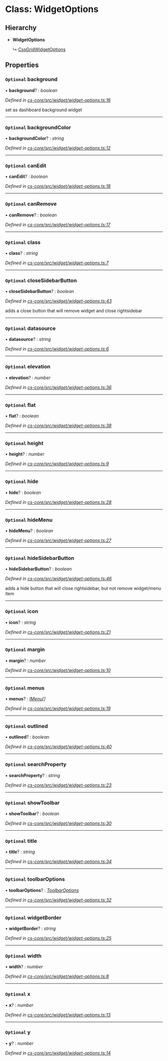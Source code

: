 # Class: WidgetOptions

## Hierarchy

* **WidgetOptions**

  ↳ [CssGridWidgetOptions](_cs_core_src_dashboard_css_grid_widget_options_.cssgridwidgetoptions.md)

## Properties

### `Optional` background

• **background**? : *boolean*

*Defined in [cs-core/src/widget/widget-options.ts:16](https://github.com/TNOCS/csnext/blob/40018c3a/packages/cs-core/src/widget/widget-options.ts#L16)*

set as dashboard background widget

___

### `Optional` backgroundColor

• **backgroundColor**? : *string*

*Defined in [cs-core/src/widget/widget-options.ts:12](https://github.com/TNOCS/csnext/blob/40018c3a/packages/cs-core/src/widget/widget-options.ts#L12)*

___

### `Optional` canEdit

• **canEdit**? : *boolean*

*Defined in [cs-core/src/widget/widget-options.ts:18](https://github.com/TNOCS/csnext/blob/40018c3a/packages/cs-core/src/widget/widget-options.ts#L18)*

___

### `Optional` canRemove

• **canRemove**? : *boolean*

*Defined in [cs-core/src/widget/widget-options.ts:17](https://github.com/TNOCS/csnext/blob/40018c3a/packages/cs-core/src/widget/widget-options.ts#L17)*

___

### `Optional` class

• **class**? : *string*

*Defined in [cs-core/src/widget/widget-options.ts:7](https://github.com/TNOCS/csnext/blob/40018c3a/packages/cs-core/src/widget/widget-options.ts#L7)*

___

### `Optional` closeSidebarButton

• **closeSidebarButton**? : *boolean*

*Defined in [cs-core/src/widget/widget-options.ts:43](https://github.com/TNOCS/csnext/blob/40018c3a/packages/cs-core/src/widget/widget-options.ts#L43)*

adds a close button that will remove widget and close rightsidebar

___

### `Optional` datasource

• **datasource**? : *string*

*Defined in [cs-core/src/widget/widget-options.ts:6](https://github.com/TNOCS/csnext/blob/40018c3a/packages/cs-core/src/widget/widget-options.ts#L6)*

___

### `Optional` elevation

• **elevation**? : *number*

*Defined in [cs-core/src/widget/widget-options.ts:36](https://github.com/TNOCS/csnext/blob/40018c3a/packages/cs-core/src/widget/widget-options.ts#L36)*

___

### `Optional` flat

• **flat**? : *boolean*

*Defined in [cs-core/src/widget/widget-options.ts:38](https://github.com/TNOCS/csnext/blob/40018c3a/packages/cs-core/src/widget/widget-options.ts#L38)*

___

### `Optional` height

• **height**? : *number*

*Defined in [cs-core/src/widget/widget-options.ts:9](https://github.com/TNOCS/csnext/blob/40018c3a/packages/cs-core/src/widget/widget-options.ts#L9)*

___

### `Optional` hide

• **hide**? : *boolean*

*Defined in [cs-core/src/widget/widget-options.ts:28](https://github.com/TNOCS/csnext/blob/40018c3a/packages/cs-core/src/widget/widget-options.ts#L28)*

___

### `Optional` hideMenu

• **hideMenu**? : *boolean*

*Defined in [cs-core/src/widget/widget-options.ts:27](https://github.com/TNOCS/csnext/blob/40018c3a/packages/cs-core/src/widget/widget-options.ts#L27)*

___

### `Optional` hideSidebarButton

• **hideSidebarButton**? : *boolean*

*Defined in [cs-core/src/widget/widget-options.ts:46](https://github.com/TNOCS/csnext/blob/40018c3a/packages/cs-core/src/widget/widget-options.ts#L46)*

adds a hide button that will close rightsidebar, but not remove widget/menu item

___

### `Optional` icon

• **icon**? : *string*

*Defined in [cs-core/src/widget/widget-options.ts:21](https://github.com/TNOCS/csnext/blob/40018c3a/packages/cs-core/src/widget/widget-options.ts#L21)*

___

### `Optional` margin

• **margin**? : *number*

*Defined in [cs-core/src/widget/widget-options.ts:10](https://github.com/TNOCS/csnext/blob/40018c3a/packages/cs-core/src/widget/widget-options.ts#L10)*

___

### `Optional` menus

• **menus**? : *[IMenu](../interfaces/_cs_core_src_interactions_menu_.imenu.md)[]*

*Defined in [cs-core/src/widget/widget-options.ts:19](https://github.com/TNOCS/csnext/blob/40018c3a/packages/cs-core/src/widget/widget-options.ts#L19)*

___

### `Optional` outlined

• **outlined**? : *boolean*

*Defined in [cs-core/src/widget/widget-options.ts:40](https://github.com/TNOCS/csnext/blob/40018c3a/packages/cs-core/src/widget/widget-options.ts#L40)*

___

### `Optional` searchProperty

• **searchProperty**? : *string*

*Defined in [cs-core/src/widget/widget-options.ts:23](https://github.com/TNOCS/csnext/blob/40018c3a/packages/cs-core/src/widget/widget-options.ts#L23)*

___

### `Optional` showToolbar

• **showToolbar**? : *boolean*

*Defined in [cs-core/src/widget/widget-options.ts:30](https://github.com/TNOCS/csnext/blob/40018c3a/packages/cs-core/src/widget/widget-options.ts#L30)*

___

### `Optional` title

• **title**? : *string*

*Defined in [cs-core/src/widget/widget-options.ts:34](https://github.com/TNOCS/csnext/blob/40018c3a/packages/cs-core/src/widget/widget-options.ts#L34)*

___

### `Optional` toolbarOptions

• **toolbarOptions**? : *[ToolbarOptions](_cs_core_src_dashboard_toolbar_options_.toolbaroptions.md)*

*Defined in [cs-core/src/widget/widget-options.ts:32](https://github.com/TNOCS/csnext/blob/40018c3a/packages/cs-core/src/widget/widget-options.ts#L32)*

___

### `Optional` widgetBorder

• **widgetBorder**? : *string*

*Defined in [cs-core/src/widget/widget-options.ts:25](https://github.com/TNOCS/csnext/blob/40018c3a/packages/cs-core/src/widget/widget-options.ts#L25)*

___

### `Optional` width

• **width**? : *number*

*Defined in [cs-core/src/widget/widget-options.ts:8](https://github.com/TNOCS/csnext/blob/40018c3a/packages/cs-core/src/widget/widget-options.ts#L8)*

___

### `Optional` x

• **x**? : *number*

*Defined in [cs-core/src/widget/widget-options.ts:13](https://github.com/TNOCS/csnext/blob/40018c3a/packages/cs-core/src/widget/widget-options.ts#L13)*

___

### `Optional` y

• **y**? : *number*

*Defined in [cs-core/src/widget/widget-options.ts:14](https://github.com/TNOCS/csnext/blob/40018c3a/packages/cs-core/src/widget/widget-options.ts#L14)*
